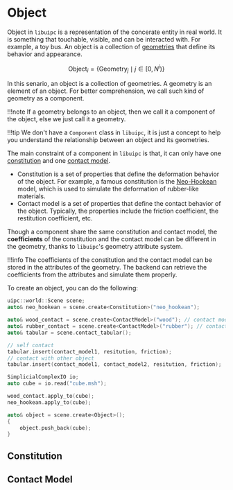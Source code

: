 # Object

Object in `libuipc` is a representation of the concerate entity in real world. It is something that touchable, visible, and can be interacted with. For example, a toy bus. An object is a collection of [geometries](geometry.md) that define its behavior and appearance.

$$
\text{Object}_i = \{ \text{Geometry}_j \mid j \in [0, N^{i})\} 
$$

In this senario, an object is a collection of geometries. A geometry is an element of an object. For better comprehension, we call such kind of geometry as a component.

!!!note
    If a geometry belongs to an object, then we call it a component of the object, else we just call it a geometry.

!!!tip
    We don't have a `Component` class in `libuipc`, it is just a concept to help you understand the relationship between an object and its geometries.

The main constraint of a component in `libuipc` is that, it can only have one [constitution](#constitution) and one [contact model](#contact-model).

- Constitution is a set of properties that define the deformation behavior of the object. For example, a famous constitution is the [Neo-Hookean](https://en.wikipedia.org/wiki/Neo-Hookean_solid) model, which is used to simulate the deformation of rubber-like materials.
- Contact model is a set of properties that define the contact behavior of the object. Typically, the properties include the friction coefficient, the restitution coefficient, etc.

Though a component share the same constitution and contact model, the **coefficients** of the constitution and the contact model can be different in the geometry, thanks to `libuipc`'s geometry attribute system.

!!!info
    The coefficients of the constitution and the contact model can be stored in the attributes of the geometry. The backend can retrieve the coefficients from the attributes and simulate them properly.

To create an object, you can do the following:

```cpp
uipc::world::Scene scene;
auto& neo_hookean = scene.create<Constitution>("neo_hookean");

auto& wood_contact = scene.create<ContactModel>("wood"); // contact model id = 0;
auto& rubber_contact = scene.create<ContactModel>("rubber"); // contact model id = 1;
auto& tabular = scene.contact_tabular();

// self contact
tabular.insert(contact_model1, resitution, friction);
// contact with other object
tabular.insert(contact_model1, contact_model2, resitution, friction);

SimplicialComplexIO io;
auto cube = io.read("cube.msh");

wood_contact.apply_to(cube);
neo_hookean.apply_to(cube);

auto& object = scene.create<Object>();
{
    object.push_back(cube);
}
```

## Constitution

## Contact Model
